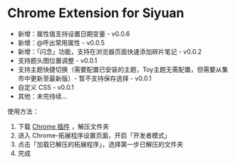 # Chrome Extension for Siyuan

- 新增：属性值支持设置日期变量 - v0.0.6
- 新增：@呼出常用属性 - v0.0.5
- 新增：「闪念」功能，支持在浏览器页面快速添加碎片笔记 - v0.0.2
- 支持题头图位置调整 - v0.0.1
- 支持主题快捷切换（需要配置已安装的主题，Toy主题无需配置，但需要从集市中更新至最新版）- 暂不支持保存选择 - v0.0.1
- 自定义 CSS - v0.0.1
- 其他：未完待续...

使用方法：
1. 下载 [Chrome 插件](https://github.com/langzhou/siyuan-note/releases/) ，解压文件夹
2. 进入 Chrome-拓展程序设置页面，开启「开发者模式」
3. 点击「加载已解压的拓展程序」，选择第一步已解压的文件夹
4. 完成